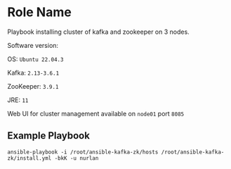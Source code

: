 Role Name
=========

Playbook installing cluster of kafka and zookeeper on 3 nodes.

Software version:

OS: ```Ubuntu 22.04.3```

Kafka: ```2.13-3.6.1```

ZooKeeper: ```3.9.1```

JRE: ```11```

Web UI for cluster management available on ```node01``` port ```8085```

Example Playbook
----------------

```ansible-playbook -i /root/ansible-kafka-zk/hosts /root/ansible-kafka-zk/install.yml -bkK -u nurlan```